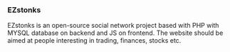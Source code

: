 ### EZstonks <br />
EZstonks is an open-source social network project based with PHP with MYSQL database on backend and JS on frontend.
The website should be aimed at people interesting in trading, finances, stocks etc.

